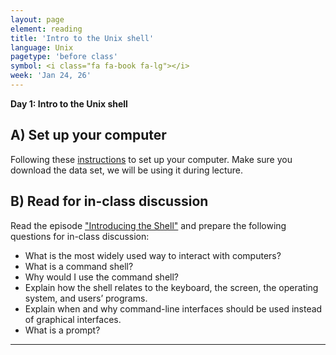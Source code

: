 ```yaml
---
layout: page
element: reading
title: 'Intro to the Unix shell'
language: Unix
pagetype: 'before class'
symbol: <i class="fa fa-book fa-lg"></i>
week: 'Jan 24, 26'
---
```


**Day 1: Intro to the Unix shell**

## A) Set up your computer

Following these [instructions](https://swcarpentry.github.io/shell-novice/setup.html) to set up your computer. Make sure you download the data set, we will be using it during lecture.

## B) Read for in-class discussion

Read the episode ["Introducing the Shell"](https://swcarpentry.github.io/shell-novice/01-intro/index.html) and prepare the following questions for in-class discussion:
  - What is the most widely used way to interact with computers?
  - What is a command shell?
  - Why would I use the command shell?
  - Explain how the shell relates to the keyboard, the screen, the operating system, and users’ programs.
  - Explain when and why command-line interfaces should be used instead of graphical interfaces.
  - What is a prompt?

---
